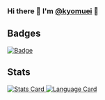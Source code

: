 ### Hi there 👋 I'm [@kyomuei](https://github.com/kyomuei/) 👾

<!--
**kyomuei/kyomuei** is a ✨ _special_ ✨ repository because its `README.md` (this file) appears on your GitHub profile.

Here are some ideas to get you started:

- 🔭 I’m currently working on ...
- 🌱 I’m currently learning ...
- 👯 I’m looking to collaborate on ...
- 🤔 I’m looking for help with ...
- 💬 Ask me about ...
- 📫 How to reach me: ...
- 😄 Pronouns: ...
- ⚡ Fun fact: ...
-->

## Badges

[![Badge](https://cp-logo.vercel.app/atcoder/kyomuei)](https://atcoder.jp/users/kyomuei) 

## Stats

[
![Stats Card](https://github-readme-stats.vercel.app/api?username=kyomuei&count-private=true&show_icons=true&title_color=ff8f1c&icon_color=ff8f1c)
](https://github.com/anuraghazra/gitnub-readme-stats)
[
![Language Card](https://github-readme-stats.vercel.app/api/top-langs/?username=kyomuei&title_color=ff8f1c)
](https://github.com/anuraghazra/github-readme-stats)

